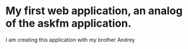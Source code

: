 # My first web application, an analog of the askfm application.

I am creating this application with my brother Andrey
